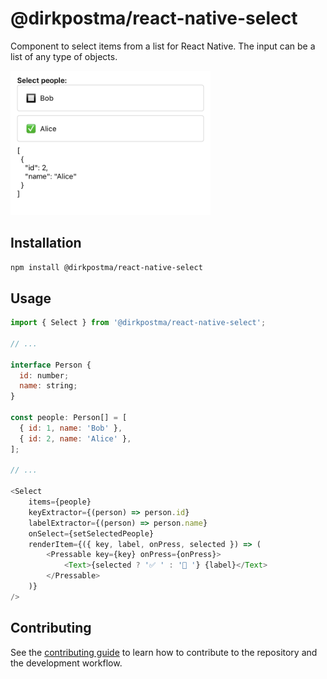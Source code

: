 # @dirkpostma/react-native-select

Component to select items from a list for React Native. The input can be a list of any type of objects.

<img src="/screenshots/example.png" width="320" alt="Project Screenshot">

## Installation

```sh
npm install @dirkpostma/react-native-select
```

## Usage

```js
import { Select } from '@dirkpostma/react-native-select';

// ...

interface Person {
  id: number;
  name: string;
}

const people: Person[] = [
  { id: 1, name: 'Bob' },
  { id: 2, name: 'Alice' },
];

// ...

<Select
    items={people}
    keyExtractor={(person) => person.id}
    labelExtractor={(person) => person.name}
    onSelect={setSelectedPeople}
    renderItem={({ key, label, onPress, selected }) => (
        <Pressable key={key} onPress={onPress}>
            <Text>{selected ? '✅ ' : '🔲 '} {label}</Text>
        </Pressable>
    )}
/>

```

## Contributing

See the [contributing guide](CONTRIBUTING.md) to learn how to contribute to the repository and the development workflow.

